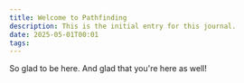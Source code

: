 ```yaml
---
title: Welcome to Pathfinding
description: This is the initial entry for this journal.
date: 2025-05-01T00:01
tags:
---
```

So glad to be here. And glad that you're here as well!